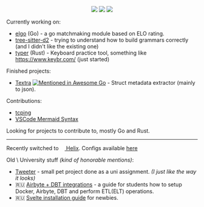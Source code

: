 <div align="center">

![](https://img.shields.io/badge/Go-00ADD8?style=for-the-badge&logo=go&logoColor=white)
![](https://img.shields.io/badge/Python-3776AB?style=for-the-badge&logo=python&logoColor=white)
![](https://img.shields.io/badge/Rust-000000?style=for-the-badge&logo=rust&logoColor=white)

</div>

Currently working on: 
* [elgo](https://github.com/ravsii/elgo) (Go) - a go matchmaking module based on ELO rating.
* [tree-sitter-d2](https://github.com/ravsii/tree-sitter-d2) - trying to understand how to build grammars correctly (and I didn't like the existing one)
* [typer](https://github.com/ravsii/typer) (Rust) - Keyboard practice tool, something like https://www.keybr.com/ (just started)

Finished projects:

- [Textra](https://github.com/ravsii/textra) [![Mentioned in Awesome Go](https://awesome.re/mentioned-badge.svg)](https://github.com/avelino/awesome-go) - Struct metadata extractor (mainly to json).

Contributions:

- [tcping](https://github.com/pouriyajamshidi/tcping)
- [VSCode Mermaid Syntax](https://github.com/bpruitt-goddard/vscode-mermaid-syntax-highlight)

Looking for projects to contribute to, mostly Go and Rust.
___

Recently switched to [<img src="https://helix-editor.com/logo.svg" style="width:12px"> Helix](https://helix-editor.com/). Configs available [here](https://github.com/ravsii/.helix)

Old \ University stuff _(kind of honorable mentions)_:

- [Tweeter](https://github.com/ravsii/tweeter) - small pet project done as a uni assignment. _(I just like the way it looks)_
- 🇷🇺 [Airbyte + DBT integrations](https://github.com/ravsii/UDvIS) - a guide for students how to setup Docker, Airbyte, DBT and perform ETL(ELT) operations.
- 🇷🇺 [Svelte installation guide](https://github.com/ravsii/svelte-installation-guide-ru) for newbies.

